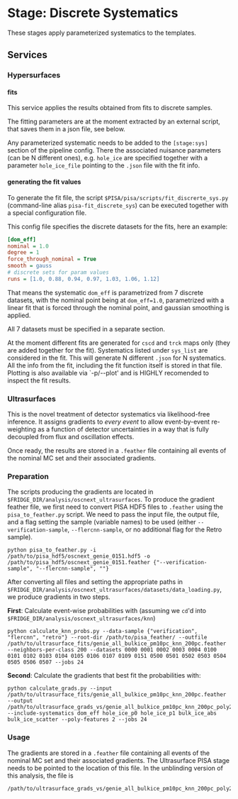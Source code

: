 # Stage: Discrete Systematics

These stages apply parameterized systematics to the templates.

## Services

### Hypersurfaces

#### fits

This service applies the results obtained from fits to discrete samples.

The fitting parameters are at the moment extracted by an external
script, that saves them in a json file, see below.

Any parameterized systematic needs to be added to the `[stage:sys]` section of the pipeline config.
There the associated nuisance parameters (can be N different ones), e.g. `hole_ice` are specified together with a parameter `hole_ice_file` pointing to the `.json` file with the fit info.

#### generating the fit values

To generate the fit file, the script `$PISA/pisa/scripts/fit_discrerte_sys.py` (command-line alias `pisa-fit_discrete_sys`) can be executed together with a special configuration file.

This config file specifies the discrete datasets for the fits, here an example:

```ini
[dom_eff]
nominal = 1.0
degree = 1
force_through_nominal = True
smooth = gauss
# discrete sets for param values
runs = [1.0, 0.88, 0.94, 0.97, 1.03, 1.06, 1.12]
```

That means the systematic `dom_eff` is parametrized from 7 discrete datasets, with the nominal point being at `dom_eff=1.0`, parametrized with a linear fit that is forced through the nominal point, and gaussian smoothing is applied.

All 7 datasets must be specified in a separate section.

At the moment different fits are generated for `cscd` and `trck` maps only (they are added together for the fit).
Systematics listed under `sys_list` are considered in the fit.
This will generate N different `.json` for N systematics.
All the info from the fit, including the fit function itself is stored in that file.
Plotting is also available via `-p/--plot' and is HIGHLY recomended to inspect the fit results.

### Ultrasurfaces

This is the novel treatment of detector systematics via likelihood-free inference. It assigns gradients to _every event_ to allow event-by-event re-weighting as a function of detector uncertainties in a way that is fully decoupled from flux and oscillation effects.

Once ready, the results are stored in a `.feather` file containing all events of the nominal MC set and their associated gradients.

### Preparation

The scripts producing the gradients are located in `$FRIDGE_DIR/analysis/oscnext_ultrasurfaces`. To produce the gradient feather file, we first need to convert PISA HDF5 files to `.feather` using the `pisa_to_feather.py` script. We need to pass the input file, the output file, and a flag setting the sample (variable names) to be used (either `--verification-sample`, `--flercnn-sample`, or no additional flag for the Retro sample).

```
python pisa_to_feather.py -i /path/to/pisa_hdf5/oscnext_genie_0151.hdf5 -o /path/to/pisa_hdf5/oscnext_genie_0151.feather {"--verification-sample", "--flercnn-sample", ""}
```
After converting all files and setting the appropriate paths in `$FRIDGE_DIR/analysis/oscnext_ultrasurfaces/datasets/data_loading.py`, we produce gradients in two steps.

**First**: Calculate event-wise probabilities with (assuming we `cd`'d into `$FRIDGE_DIR/analysis/oscnext_ultrasurfaces/knn`)

```
python calculate_knn_probs.py --data-sample {"verification", "flercnn", "retro"} --root-dir /path/to/pisa_feather/ --outfile /path/to/ultrasurface_fits/genie_all_bulkice_pm10pc_knn_200pc.feather --neighbors-per-class 200 --datasets 0000 0001 0002 0003 0004 0100 0101 0102 0103 0104 0105 0106 0107 0109 0151 0500 0501 0502 0503 0504 0505 0506 0507 --jobs 24
```

**Second**: Calculate the gradients that best fit the probabilities with:

```
python calculate_grads.py --input /path/to/ultrasurface_fits/genie_all_bulkice_pm10pc_knn_200pc.feather --output /path/to/ultrasurface_grads_vs/genie_all_bulkice_pm10pc_knn_200pc_poly2.feather --include-systematics dom_eff hole_ice_p0 hole_ice_p1 bulk_ice_abs bulk_ice_scatter --poly-features 2 --jobs 24
```

### Usage

The gradients are stored in a `.feather` file containing all events of the nominal MC set and their associated gradients. The Ultrasurface PISA stage needs to be pointed to the location of this file. In the unblinding version of this analysis, the file is

```
/path/to/ultrasurface_grads_vs/genie_all_bulkice_pm10pc_knn_200pc_poly2.feather
```
